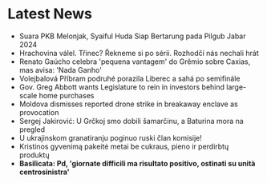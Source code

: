 # Latest News
-  Suara PKB Melonjak, Syaiful Huda Siap Bertarung pada Pilgub Jabar 2024
-  Hrachovina válel. Třinec? Řekneme si po sérii. Rozhodčí nás nechali hrát
-  Renato Gaúcho celebra 'pequena vantagem' do Grêmio sobre Caxias, mas avisa: 'Nada Ganho'
-  Volejbalová Příbram podruhé porazila Liberec a sahá po semifinále
-  Gov. Greg Abbott wants Legislature to rein in investors behind large-scale home purchases
-  Moldova dismisses reported drone strike in breakaway enclave as provocation
-  Sergej Jakirović: U Grčkoj smo dobili šamarčinu, a Baturina mora na pregled
-  U ukrajinskom granatiranju poginuo ruski član komisije!
-  Kristinos gyvenimą pakeitė metai be cukraus, pieno ir perdirbtų produktų
-  **Basilicata: Pd, 'giornate difficili ma risultato positivo, ostinati su unità centrosinistra'**
